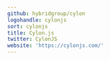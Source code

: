 ```yaml
---
github: hybridgroup/cylon
logohandle: cylonjs
sort: cylonjs
title: Cylon.js
twitter: CylonJS
website: 'https://cylonjs.com/'
---
```

